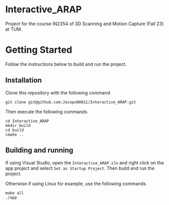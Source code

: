 # Interactive_ARAP
Project for the course IN2354 of 3D Scanning and Motion Capture (Fall 23) at TUM.

# Getting Started
Follow the instructions below to build and run the project.

## Installation
Clone this repository with the following command
```shell
git clone git@github.com:Jacopo00811/Interactive_ARAP.git
```
Then execute the following commands
```shell
cd Interactive_ARAP
mkdir build
cd build
cmake ..
```

## Building and running
If using Visual Studio, open the `Interactive_ARAP.sln` and right click on the app project and select `Set as Startup Project`. Then build and run the project.

Otherwise if using Linux for example, use the following commands
```shell
make all
./app
```
